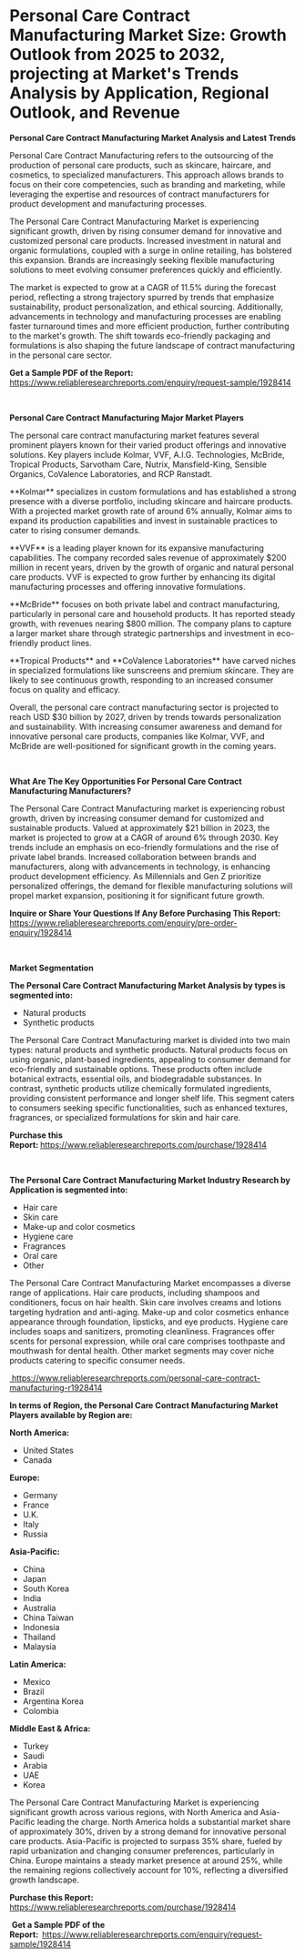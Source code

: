 <p><h1>Personal Care Contract Manufacturing Market Size: Growth Outlook from 2025 to 2032, projecting at Market's Trends Analysis by Application, Regional Outlook, and Revenue</h1></p><p><strong>Personal Care Contract Manufacturing Market Analysis and Latest Trends</strong></p>
<p><p>Personal Care Contract Manufacturing refers to the outsourcing of the production of personal care products, such as skincare, haircare, and cosmetics, to specialized manufacturers. This approach allows brands to focus on their core competencies, such as branding and marketing, while leveraging the expertise and resources of contract manufacturers for product development and manufacturing processes.</p><p>The Personal Care Contract Manufacturing Market is experiencing significant growth, driven by rising consumer demand for innovative and customized personal care products. Increased investment in natural and organic formulations, coupled with a surge in online retailing, has bolstered this expansion. Brands are increasingly seeking flexible manufacturing solutions to meet evolving consumer preferences quickly and efficiently.</p><p>The market is expected to grow at a CAGR of 11.5% during the forecast period, reflecting a strong trajectory spurred by trends that emphasize sustainability, product personalization, and ethical sourcing. Additionally, advancements in technology and manufacturing processes are enabling faster turnaround times and more efficient production, further contributing to the market's growth. The shift towards eco-friendly packaging and formulations is also shaping the future landscape of contract manufacturing in the personal care sector.</p></p>
<p><strong>Get a Sample PDF of the Report:&nbsp;</strong> <a href="https://www.reliableresearchreports.com/enquiry/request-sample/1928414?utm_campaign=3435&utm_medium=2&utm_source=Github&utm_content=ia&utm_term=19042025&utm_id=personal-care-contract-manufacturing">https://www.reliableresearchreports.com/enquiry/request-sample/1928414</a></p>
<p>&nbsp;</p>
<p><strong>Personal Care Contract Manufacturing Major Market Players</strong></p>
<p><p>The personal care contract manufacturing market features several prominent players known for their varied product offerings and innovative solutions. Key players include Kolmar, VVF, A.I.G. Technologies, McBride, Tropical Products, Sarvotham Care, Nutrix, Mansfield-King, Sensible Organics, CoValence Laboratories, and RCP Ranstadt.</p><p>**Kolmar** specializes in custom formulations and has established a strong presence with a diverse portfolio, including skincare and haircare products. With a projected market growth rate of around 6% annually, Kolmar aims to expand its production capabilities and invest in sustainable practices to cater to rising consumer demands.</p><p>**VVF** is a leading player known for its expansive manufacturing capabilities. The company recorded sales revenue of approximately $200 million in recent years, driven by the growth of organic and natural personal care products. VVF is expected to grow further by enhancing its digital manufacturing processes and offering innovative formulations.</p><p>**McBride** focuses on both private label and contract manufacturing, particularly in personal care and household products. It has reported steady growth, with revenues nearing $800 million. The company plans to capture a larger market share through strategic partnerships and investment in eco-friendly product lines.</p><p>**Tropical Products** and **CoValence Laboratories** have carved niches in specialized formulations like sunscreens and premium skincare. They are likely to see continuous growth, responding to an increased consumer focus on quality and efficacy.</p><p>Overall, the personal care contract manufacturing sector is projected to reach USD $30 billion by 2027, driven by trends towards personalization and sustainability. With increasing consumer awareness and demand for innovative personal care products, companies like Kolmar, VVF, and McBride are well-positioned for significant growth in the coming years.</p></p>
<p>&nbsp;</p>
<p><strong>What Are The Key Opportunities For Personal Care Contract Manufacturing Manufacturers?</strong></p>
<p><p>The Personal Care Contract Manufacturing market is experiencing robust growth, driven by increasing consumer demand for customized and sustainable products. Valued at approximately $21 billion in 2023, the market is projected to grow at a CAGR of around 6% through 2030. Key trends include an emphasis on eco-friendly formulations and the rise of private label brands. Increased collaboration between brands and manufacturers, along with advancements in technology, is enhancing product development efficiency. As Millennials and Gen Z prioritize personalized offerings, the demand for flexible manufacturing solutions will propel market expansion, positioning it for significant future growth.</p></p>
<p><strong>Inquire or Share Your Questions If Any Before Purchasing This Report:</strong> <a href="https://www.reliableresearchreports.com/enquiry/pre-order-enquiry/1928414?utm_campaign=3435&utm_medium=2&utm_source=Github&utm_content=ia&utm_term=19042025&utm_id=personal-care-contract-manufacturing">https://www.reliableresearchreports.com/enquiry/pre-order-enquiry/1928414</a></p>
<p>&nbsp;</p>
<p><strong>Market Segmentation</strong></p>
<p><strong>The Personal Care Contract Manufacturing Market Analysis by types is segmented into:</strong></p>
<p><ul><li>Natural products</li><li>Synthetic products</li></ul></p>
<p><p>The Personal Care Contract Manufacturing market is divided into two main types: natural products and synthetic products. Natural products focus on using organic, plant-based ingredients, appealing to consumer demand for eco-friendly and sustainable options. These products often include botanical extracts, essential oils, and biodegradable substances. In contrast, synthetic products utilize chemically formulated ingredients, providing consistent performance and longer shelf life. This segment caters to consumers seeking specific functionalities, such as enhanced textures, fragrances, or specialized formulations for skin and hair care.</p></p>
<p><strong>Purchase this Report:&nbsp;</strong><a href="https://www.reliableresearchreports.com/purchase/1928414?utm_campaign=3435&utm_medium=2&utm_source=Github&utm_content=ia&utm_term=19042025&utm_id=personal-care-contract-manufacturing">https://www.reliableresearchreports.com/purchase/1928414</a></p>
<p>&nbsp;</p>
<p><strong>The Personal Care Contract Manufacturing Market Industry Research by Application is segmented into:</strong></p>
<p><ul><li>Hair care</li><li>Skin care</li><li>Make-up and color cosmetics</li><li>Hygiene care</li><li>Fragrances</li><li>Oral care</li><li>Other</li></ul></p>
<p><p>The Personal Care Contract Manufacturing Market encompasses a diverse range of applications. Hair care products, including shampoos and conditioners, focus on hair health. Skin care involves creams and lotions targeting hydration and anti-aging. Make-up and color cosmetics enhance appearance through foundation, lipsticks, and eye products. Hygiene care includes soaps and sanitizers, promoting cleanliness. Fragrances offer scents for personal expression, while oral care comprises toothpaste and mouthwash for dental health. Other market segments may cover niche products catering to specific consumer needs.</p></p>
<p><a href="https://www.reliableresearchreports.com/personal-care-contract-manufacturing-r1928414?utm_campaign=3435&utm_medium=2&utm_source=Github&utm_content=ia&utm_term=19042025&utm_id=personal-care-contract-manufacturing">&nbsp;https://www.reliableresearchreports.com/personal-care-contract-manufacturing-r1928414</a></p>
<p><strong>In terms of Region, the Personal Care Contract Manufacturing Market Players available by Region are:</strong></p>
<p>
    <p> <strong> North America: </strong>
        <ul>
            <li>United States</li>
            <li>Canada</li>
        </ul>
        </p> 
    <p> <strong> Europe: </strong>
        <ul>
            <li>Germany</li>
            <li>France</li>
            <li>U.K.</li>
            <li>Italy</li>
            <li>Russia</li>
        </ul>
        </p> 
    <p> <strong> Asia-Pacific: </strong>
        <ul>
            <li>China</li>
            <li>Japan</li>
            <li>South Korea</li>
            <li>India</li>
            <li>Australia</li>
            <li>China Taiwan</li>
            <li>Indonesia</li>
            <li>Thailand</li>
            <li>Malaysia</li>
        </ul>
        </p> 
    <p> <strong> Latin America: </strong>
        <ul>
            <li>Mexico</li>
            <li>Brazil</li>
            <li>Argentina Korea</li>
            <li>Colombia</li>
        </ul>
        </p> 
    <p> <strong> Middle East & Africa: </strong>
        <ul>
            <li>Turkey</li>
            <li>Saudi</li>
            <li>Arabia</li>
            <li>UAE</li>
            <li>Korea</li>
        </ul>
    </p>
    </p>
<p><p>The Personal Care Contract Manufacturing Market is experiencing significant growth across various regions, with North America and Asia-Pacific leading the charge. North America holds a substantial market share of approximately 30%, driven by a strong demand for innovative personal care products. Asia-Pacific is projected to surpass 35% share, fueled by rapid urbanization and changing consumer preferences, particularly in China. Europe maintains a steady market presence at around 25%, while the remaining regions collectively account for 10%, reflecting a diversified growth landscape.</p></p>
<p><strong>Purchase this Report: </strong><a href="https://www.reliableresearchreports.com/purchase/1928414?utm_campaign=3435&utm_medium=2&utm_source=Github&utm_content=ia&utm_term=19042025&utm_id=personal-care-contract-manufacturing">https://www.reliableresearchreports.com/purchase/1928414</a></p>
<p>&nbsp;<strong>Get a Sample PDF of the Report:&nbsp;&nbsp;</strong><a href="https://www.reliableresearchreports.com/enquiry/request-sample/1928414?utm_campaign=3435&utm_medium=2&utm_source=Github&utm_content=ia&utm_term=19042025&utm_id=personal-care-contract-manufacturing">https://www.reliableresearchreports.com/enquiry/request-sample/1928414</a></p>
<p><strong></strong></p>
<p><p></p><p></p><p></p></p>